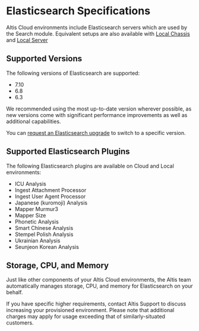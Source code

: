 # Elasticsearch Specifications

Altis Cloud environments include Elasticsearch servers which are used by the Search module. Equivalent setups are also available with [Local Chassis](docs://local-chassis/) and [Local Server](docs://local-server/)


## Supported Versions

The following versions of Elasticsearch are supported:

- 7.10
- 6.8
- 6.3

We recommended using the most up-to-date version wherever possible, as new versions come with significant performance improvements as well as additional capabilities.

You can [request an Elasticsearch upgrade](docs://guides/updating-elasticsearch/) to switch to a specific version.


## Supported Elasticsearch Plugins

The following Elasticsearch plugins are available on Cloud and Local environments:

- ICU Analysis
- Ingest Attachment Processor
- Ingest User Agent Processor
- Japanese (kuromoji) Analysis
- Mapper Murmur3
- Mapper Size
- Phonetic Analysis
- Smart Chinese Analysis
- Stempel Polish Analysis
- Ukrainian Analysis
- Seunjeon Korean Analysis


## Storage, CPU, and Memory

Just like other components of your Altis Cloud environments, the Altis team automatically manages storage, CPU, and memory for Elasticsearch on your behalf.

If you have specific higher requirements, contact Altis Support to discuss increasing your provisioned environment. Please note that additional charges may apply for usage exceeding that of similarly-situated customers.
